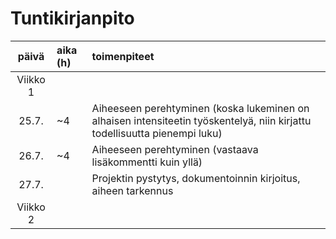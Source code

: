 # Tuntikirjanpito

| päivä   | aika (h) | toimenpiteet |
| :----:|:--------| :----------|
| Viikko 1 |   
| 25.7. | ~4       | Aiheeseen perehtyminen (koska lukeminen on alhaisen intensiteetin työskentelyä, niin kirjattu todellisuutta pienempi luku) |
| 26.7. | ~4       | Aiheeseen perehtyminen (vastaava lisäkommentti kuin yllä) |
| 27.7. |        | Projektin pystytys, dokumentoinnin kirjoitus, aiheen tarkennus |
| Viikko 2 | 
